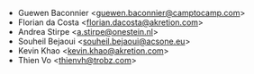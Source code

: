 - Guewen Baconnier \<<guewen.baconnier@camptocamp.com>\>
- Florian da Costa \<<florian.dacosta@akretion.com>\>
- Andrea Stirpe \<<a.stirpe@onestein.nl>\>
- Souheil Bejaoui \<<souheil.bejaoui@acsone.eu>\>
- Kevin Khao \<<kevin.khao@akretion.com>\>
- Thien Vo \<<thienvh@trobz.com>\>
